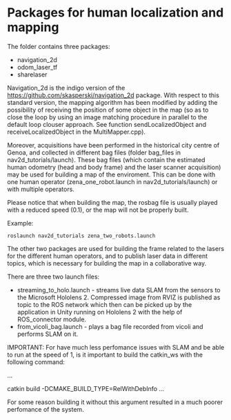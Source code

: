 # Packages for human localization and mapping

The folder contains three packages:
  - navigation_2d
  - odom_laser_tf
  - sharelaser
  
Navigation_2d is the indigo version of the https://github.com/skasperski/navigation_2d package. With respect to this standard version, the mapping algorithm has been modified by adding the possibility of receiving the position of some object in the map (so as to close the loop by using an image matching procedure in parallel to the default loop clouser approach. See function sendLocalizedObject and receiveLocalizedObject in the MultiMapper.cpp).

Moreover, acquisitions have been performed in the historical city centre of Genoa, and collected in different bag files (folder bag_files in nav2d_tutorials/launch). These bag files (which contain the estimated human odometry (head and body frame) and the laser scanner acquisition) may be used for building a map of the enviroment. This can be done with one human operator (zena_one_robot.launch in nav2d_tutorials/launch) or with multiple operators. 

Please notice that when building the map, the rosbag file is usually played with a reduced speed (0.1), or the map will not be properly built.

Example:

```
roslaunch nav2d_tutorials zena_two_robots.launch
```

The other two packages are used for building the frame related to the lasers for the different human operators, and to publish laser data in different topics, which is necessary for building the map in a collaborative way.

There are three two launch files: 
   - streaming_to_holo.launch - streams live data SLAM from the sensors to the Microsoft Hololens 2. Compressed image from RVIZ is published as 
 topic to the ROS network which then can be picked up by the application in Unity running on Hololens 2 with the help of ROS_connector module.
   - from_vicoli_bag.launch - plays a bag file recorded from vicoli and performs SLAM on it.
   
   
IMPORTANT:
For have much less perfomance issues with SLAM and be able to run at the speed of 1, is it important to build the catkin_ws with the following command:

...

catkin build -DCMAKE_BUILD_TYPE=RelWithDebInfo
...

For some reason building it without this argument resulted in a much poorer perfomance of the system.
